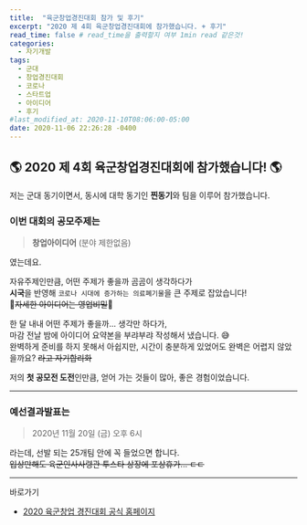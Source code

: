 ```yaml
---
title:  "육군창업경진대회 참가 및 후기"
excerpt: "2020 제 4회 육군창업경진대회에 참가했습니다. + 후기"
read_time: false # read_time을 출력할지 여부 1min read 같은것!
categories:
  - 자기개발
tags:
  - 군대
  - 창업경진대회
  - 코로나
  - 스타트업
  - 아이디어
  - 후기
#last_modified_at: 2020-11-10T08:06:00-05:00
date: 2020-11-06 22:26:28 -0400
---
```


## 🌎 2020 제 4회 육군창업경진대회에 참가했습니다! 🌎<br>

저는 군대 동기이면서, 동시에 대학 동기인 **찐동기**와 팀을 이루어 참가했습니다.<br>

### 이번 대회의 공모주제는
> **창업아이디어** (분야 제한없음)   

였는데요.

자유주제인만큼, 어떤 주제가 좋을까 곰곰이 생각하다가<br>
**시국**을 반영해 ```코로나 시대에 증가하는 의료폐기물```을 큰 주제로 잡았습니다!<br>
🤫~~자세한 아이디어는 영업비밀~~🤫<br>

한 달 내내 어떤 주제가 좋을까... 생각만 하다가,<br>
마감 전날 밤에 아이디어 요약본을 부랴부랴 작성해서 냈습니다. 😅<br>
완벽하게 준비를 하지 못해서 아쉽지만, 시간이 충분하게 있었어도 완벽은 어렵지 않았을까요? ~~라고 자기합리화~~<br>

저의 **첫 공모전 도전**인만큼, 얻어 가는 것들이 많아, 좋은 경험이었습니다.<br>

---

### 예선결과발표는 
> 2020년 11월 20일 (금) 오후 6시

라는데, 선발 되는 25개팀 안에 꼭 들었으면 합니다. <br>
~~입상만해도 육군인사사령관 투스타 상장에 포상휴가... ㄷㄷ~~

---

바로가기

* [2020 육군창업 경진대회 공식 홈페이지](http://www.army-startup.co.kr/)   

